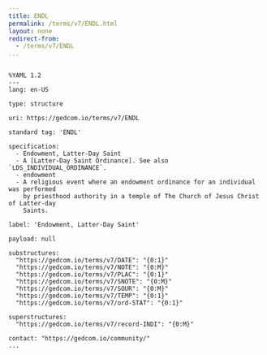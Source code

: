 ```yaml
---
title: ENDL
permalink: /terms/v7/ENDL.html
layout: none
redirect-from:
  - /terms/v7/ENDL
...
```


```

%YAML 1.2
---
lang: en-US

type: structure

uri: https://gedcom.io/terms/v7/ENDL

standard tag: 'ENDL'

specification:
  - Endowment, Latter-Day Saint
  - A [Latter-Day Saint Ordinance]. See also `LDS_INDIVIDUAL_ORDINANCE`.
  - endowment
  - A religious event where an endowment ordinance for an individual was performed
    by priesthood authority in a temple of The Church of Jesus Christ of Latter-day
    Saints.

label: 'Endowment, Latter-Day Saint'

payload: null

substructures:
  "https://gedcom.io/terms/v7/DATE": "{0:1}"
  "https://gedcom.io/terms/v7/NOTE": "{0:M}"
  "https://gedcom.io/terms/v7/PLAC": "{0:1}"
  "https://gedcom.io/terms/v7/SNOTE": "{0:M}"
  "https://gedcom.io/terms/v7/SOUR": "{0:M}"
  "https://gedcom.io/terms/v7/TEMP": "{0:1}"
  "https://gedcom.io/terms/v7/ord-STAT": "{0:1}"

superstructures:
  "https://gedcom.io/terms/v7/record-INDI": "{0:M}"

contact: "https://gedcom.io/community/"
...

```
